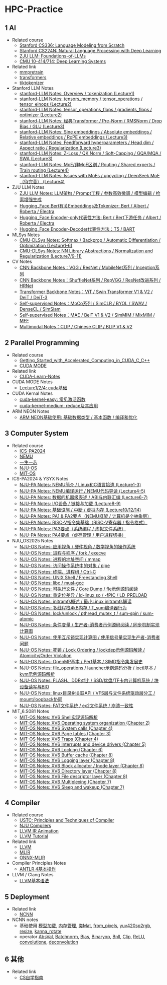 # HPC-Practice

## 1 AI 

- Related course
  - [Stanford CS336: Language Modeling from Scratch](https://stanford-cs336.github.io/spring2025/)
  - [Stanford CS224N: Natural Language Processing with Deep Learning](http://web.stanford.edu/class/cs224n/index.html)
  - [ZJU LLM: Foundations-of-LLMs](https://github.com/ZJU-LLMs/Foundations-of-LLMs)
  - [CMU 10-414/714: Deep Learning Systems](https://dlsyscourse.org/)
- Related link
  - [mmpretrain](https://github.com/open-mmlab/mmpretrain/tree/main)
  - [transformers](https://github.com/huggingface/transformers)
  - [tiktokenizer](https://tiktokenizer.vercel.app)
- Stanford LLM Notes
  - [stanford-LLM Notes: Overview / tokenization (Lecture1)](./course/AI/CS336/stanford_LLM_notes_01_Overview_tokenization.md)
  - [stanford-LLM Notes: tensors_memory / tensor_operations / tensor_einops (Lecture2)](./course/AI/CS336/stanford_LLM_notes_02_PyTorch_resource_accounting_Part_1.md)
  - [stanford-LLM Notes: tensor_operations_flops / gradients_flops / optimizer (Lecture2)](./course/AI/CS336/stanford_LLM_notes_02_PyTorch_resource_accounting_Part_2.md)
  - [stanford-LLM Notes: 经典Transformer / Pre-Norm / RMSNorm / Drop Bias / GLU (Lecture3)](./course/AI/CS336/stanford_LLM_notes_03_Architectures_hyperparameters_Part_1.md)
  - [stanford-LLM Notes: Sine embeddings / Absolute embeddings / Relative embeddings / RoPE embeddings (Lecture3)](./course/AI/CS336/stanford_LLM_notes_03_Architectures_hyperparameters_Part_2.md)
  - [stanford-LLM Notes: Feedforward hyperparameters / Head dim / Aspect ratio / Regularization (Lecture3)](./course/AI/CS336/stanford_LLM_notes_03_Architectures_hyperparameters_Part_3.md)
  - [stanford-LLM Notes: Z-Loss / QK Norm / Soft-Capping / GQA/MQA / SWA (Lecture3)](./course/AI/CS336/stanford_LLM_notes_03_Architectures_hyperparameters_Part_4.md)
  - [stanford-LLM Notes: MoE/非MoE区别 / Routing / Shared experts / Train routing (Lecture4)](./course/AI/CS336/stanford_LLM_notes_04_Mixture_of_expert_Part_1.md)
  - [stanford-LLM Notes: Issues with MoEs / upcycling / DeepSeek MoE（待完善） (Lecture4)](./course/AI/CS336/stanford_LLM_notes_04_Mixture_of_expert_Part_2.md)
- ZJU LLM Notes
  - [ZJU LLM Notes: LLM架构 / Prompt工程 / 参数高效微调 / 模型编辑 / 检索增强生成](./course/AI/ZJU_LLM/LLM_notes_01_LLM基础.md)
  - [Hugging_Face Bert有关Embeddings及Tokenizer: Bert / Albert / Roberta / Electra](./course/AI/ZJU_LLM/LLM_notes_02_Hugging_Face_Bert有关Embeddings及Tokenizer.md)
  - [Hugging_Face Encoder-only代表性方法: Bert / Bert下游任务 / Albert / Roberta / Electra](./course/AI/ZJU_LLM/LLM_notes_03_Hugging_Face_Bert有关模型架构.md)
  - [Hugging_Face Encoder-Decoder代表性方法：T5 / BART](./course/AI/ZJU_LLM/LLM_notes_04_Hugging_Face_T5_BART.md)
- MLSys Notes
  - [CMU-DLSys Notes: Softmax / Backprop / Automatic Differentiation / Optimization (Lecture1-6)](./course/AI/10-414_714/10-414-714_notes_01.md)
  - [CMU-DLSys Notes: NN Library Abstractions / Normalization and Regularization (Lecture7/9-11)](./course/AI/10-414_714/10-414-714_notes_02.md)
- CV Notes
  - [CNN Backbone Notes：VGG / ResNet / MobileNet系列 / Inception系列](./course/AI/CV/CV_notes_01_经典CNN_Backbone.md)
  - [CNN Backbone Notes：ShuffleNet系列 / RepVGG / ResNet改进系列 / HRNet](./course/AI/CV/CV_notes_02_经典CNN_Backbone.md)
  - [Transformer Backbone Notes：ViT / Swin Transformer V1 & V2 / DeiT / DeiT-3](./course/AI/CV/CV_notes_03_经典Transformer_Backbone.md)
  - [Self-supervised Notes：MoCo系列 / SimCLR / BYOL / SWAV / DenseCL / SimSiam](./course/AI/CV/CV_notes_04_经典对比学习自监督算法.md)
  - [Self-supervised Notes：MAE / BeiT V1 & V2 / SimMIM / MixMIM / MFF](./course/AI/CV/CV_notes_05_经典MIM自监督算法.md)
  - [Multimodal Notes：CLIP / Chinese CLIP / BLIP V1 & V2](./course/AI/CV/CV_notes_06_经典多模态自监督算法.md)

## 2 Parallel Programming

- Related course
  - [Getting_Started_with_Accelerated_Computing_in_CUDA_C_C++](https://learn.nvidia.com/courses/course-detail?course_id=course-v1:DLI+C-AC-01+V1/)
  - [CUDA MODE](https://github.com/gpu-mode/lectures)
- Related link
  - [CUDA-Learn-Notes](https://github.com/DefTruth/cuda-learn-notes)
- CUDA MODE Notes
  - [Lecture1/2/4: cuda基础](./course/CUDA/notes/cuda笔记01-cuda基础/01-cuda基础.md)
- CUDA Kernal Notes
  - [cuda-kernel-easy: 常见激活函数](./course/CUDA/notes/cuda源码分析01-cuda-kernel-easy/01-cuda-kernel-easy.md)
  - [cuda-kernel-medium: reduce及其应用 ](./course/CUDA/notes/cuda源码分析02-cuda-kernel-medium/02-cuda-kernel-medium.md) 
- ARM NEON Notes
  - [ARM NEON基础使用: 基础数据类型 / 基本函数 / 编译和优化](./course/ARM/notes/ARM_NEON_notes_01_NEON基本操作.md)

## 3 Computer System 
  
- Related course
  - [ICS-PA2024](http://www.why.ink:8080/ICS/2024/Main_Page)
  - [NEMU](https://ysyx.oscc.cc/docs/ics-pa/)
  - [一生一芯](https://ysyx.oscc.cc/)
  - [NJU-OS](https://jyywiki.cn/OS/2025/)
  - [MIT-OS](https://pdos.csail.mit.edu/6.828/2024/index.html)
- ICS-PA2024 & YSYX Notes
  - [NJU-PA Notes: NEMU简介 / Linux和C语言拾遗 (Lecture1-3)](./course/Computer_System/notes/PA_ICS2024_notes_01_NEMU简介_Linux和C语言拾遗.md)
  - [NJU-PA Notes: NEMU编译运行 / NEMU代码导读 (Lecture4-5)](./course/Computer_System/notes/PA_ICS2024_notes_02_NEMU编译运行_NEMU代码导读.md)
  - [NJU-PA Notes: 数据的机器级表述 / ABI与内联汇编 (Lecture6-7)](./course/Computer_System/notes/PA_ICS2024_notes_03_数据的机器级表述_ABI与内联汇编.md)
  - [NJU-PA Notes: I/O设备 / 链接与加载 (Lecture8-9)](./course/Computer_System/notes/PA_ICS2024_notes_04_IO设备_链接与加载.md)
  - [NJU-PA Notes: 基础设施 / 中断 / 虚拟内存 (Lecture10/12/14)](./course/Computer_System/notes/PA_ICS2024_notes_05_基础设施_中断_虚拟内存.md)
  - [NJU-PA Notes: PA1 & PA2要点（NEMU框架 / 计算机是个抽象层）](./course/Computer_System/notes/YSYX_notes_01_PA1&PA2要点.md)
  - [NJU-PA Notes: RISC-V指令集基础（RISC-V寄存器 / 指令格式）](./course/Computer_System/notes/YSYX_notes_02_RISCV指令集基础.md)
  - [NJU-PA Notes: PA3要点（系统编程 / 虚拟文件系统）](./course/Computer_System/notes/YSYX_notes_03_PA3要点.md)
  - [NJU-PA Notes: PA4要点（虚存管理 / 用户进程切换）](./course/Computer_System/notes/YSYX_notes_04_PA4要点.md)
- NJU_OS2025 Notes
  - [NJU-OS Notes: 应用视角 / 硬件视角 / 数学视角的操作系统](./course/OS/NJU_OS2025/NJU_OS_notes_01_绪论.md)
  - [NJU-OS Notes: 进程与程序 / fork / execve](./course/OS/NJU_OS2025/NJU_OS_notes_02_进程与程序.md)
  - [NJU-OS Notes: 进程的地址空间 / mmap](./course/OS/NJU_OS2025/NJU_OS_notes_03_进程的地址空间.md)
  - [NJU-OS Notes: 访问操作系统中的对象 / pipe](./course/OS/NJU_OS2025/NJU_OS_notes_04_访问操作系统中的对象.md)
  - [NJU-OS Notes: 终端、进程组 / Ctrl-C](./course/OS/NJU_OS2025/NJU_OS_notes_05_终端、进程组.md)
  - [NJU-OS Notes: UNIX Shell / Freestanding Shell](./course/OS/NJU_OS2025/NJU_OS_notes_06_UNIX_Shell.md)
  - [NJU-OS Notes: libc / musl-gcc](./course/OS/NJU_OS2025/NJU_OS_notes_07_libc原理与实现.md)
  - [NJU-OS Notes: 可执行文件 / Core Dump / fle示例源码阅读](./course/OS/NJU_OS2025/NJU_OS_notes_08_可执行文件、静态链接和加载.md)
  - [NJU-OS Notes: 重定位差异 / ld-linux.so / -fPIC / LD_PRELOAD](./course/OS/NJU_OS2025/NJU_OS_notes_09_动态链接和加载.md)
  - [NJU-OS Notes: initramfs概述 / 最小Linux initramfs解读](./course/OS/NJU_OS2025/NJU_OS_notes_10_操作系统上的应用生态世界.md)
  - [NJU-OS Notes: 多线程栈4kB内存 / T_sum编译器行为](./course/OS/NJU_OS2025/NJU_OS_notes_11_多处理器编程.md)
  - [NJU-OS Notes: lock/unlock / pthread_mutex_t / sum-spin / sum-atomic](./course/OS/NJU_OS2025/NJU_OS_notes_12_并发编程：互斥.md)
  - [NJU-OS Notes: 条件变量 / 生产者-消费者示例源码阅读 / 同步机制实现计算图](./course/OS/NJU_OS2025/NJU_OS_notes_13_并发编程：条件变量.md)
  - [NJU-OS Notes: 使用互斥锁实现计算图 / 使用信号量实现生产者-消费者问题](./course/OS/NJU_OS2025/NJU_OS_notes_14_并发编程：信号量.md)
  - [NJU-OS Notes: 死锁 / Lock Ordering / lockdep示例源码解读 / Atomicity/Order Violation](./course/OS/NJU_OS2025/NJU_OS_notes_15_并发bug及应对.md)
  - [NJU-OS Notes: OpenMP基本 / Perf基本 / SIMD指令集发展史](./course/OS/NJU_OS2025/NJU_OS_notes_16_真实世界的并发编程.md)
  - [NJU-OS Notes: file_operations / launcher示例源码分析 / ioctl基本 / kvm示例源码解析](./course/OS/NJU_OS2025/NJU_OS_notes_17_设备和驱动程序.md)
  - [NJU-OS Notes: FLASH、DDR对比 / SSD/优盘/TF卡内计算机系统 / 块设备读写与BIO](./course/OS/NJU_OS2025/NJU_OS_notes_18_存储设备原理.md)
  - [NJU-OS Notes: linux目录树关联API / VFS层与文件系统驱动层分工 / mount/loopback协同](./course/OS/NJU_OS2025/NJU_OS_notes_19_目录树管理API.md)
  - [NJU-OS Notes: FAT文件系统 / ex2文件系统 / 崩溃一致性](./course/OS/NJU_OS2025/NJU_OS_notes_20_文件系统实现.md)
- MIT_6.S081 Notes
  - [MIT-OS Notes: XV6 Shell实现源码解析](./course/OS/MIT_6.S081/MIT_XV6_notes_01_XV6_Shell.md)
  - [MIT-OS Notes: XV6 Operating system organization (Chapter 2)](./course/OS/MIT_6.S081/MIT_XV6_notes_02_XV6_Operating_system_organization.md)
  - [MIT-OS Notes: XV6 System calls (Chapter 4)](./course/OS/MIT_6.S081/MIT_XV6_notes_03_XV6_System_calls.md)
  - [MIT-OS Notes: XV6 Page tables (Chapter 3)](./course/OS/MIT_6.S081/MIT_XV6_notes_04_XV6_Page_tables.md)
  - [MIT-OS Notes: XV6 Traps (Chapter 4)](./course/OS/MIT_6.S081/MIT_XV6_notes_05_XV6_Traps.md)
  - [MIT-OS Notes: XV6 Interrupts and device drivers (Chapter 5)](./course/OS/MIT_6.S081/MIT_XV6_notes_06_XV6_Interrupts_and_device_drivers.md)
  - [MIT-OS Notes: XV6 Locking (Chapter 6)](./course/OS/MIT_6.S081/MIT_XV6_notes_07_XV6_Locking.md)
  - [MIT-OS Notes: XV6 Buffer cache (Chapter 8)](./course/OS/MIT_6.S081/MIT_XV6_notes_08_XV6_Buffer_cache.md)
  - [MIT-OS Notes: XV6 Logging layer (Chapter 8)](./course/OS/MIT_6.S081/MIT_XV6_notes_08_XV6_Logging_layer.md)
  - [MIT-OS Notes: XV6 Block allocator / Inode layer (Chapter 8)](./course/OS/MIT_6.S081/MIT_XV6_notes_08_XV6_Inode_layer.md)
  - [MIT-OS Notes: XV6 Directory layer (Chapter 8)](./course/OS/MIT_6.S081/MIT_XV6_notes_08_XV6_Directory_layer.md)
  - [MIT-OS Notes: XV6 File descriptor layer (Chapter 8)](./course/OS/MIT_6.S081/MIT_XV6_notes_08_XV6_File_descriptor_layer.md)
  - [MIT-OS Notes: XV6 Multiplexing (Chapter 7)](./course/OS/MIT_6.S081/MIT_XV6_notes_09_XV6_Multiplexing.md)
  - [MIT-OS Notes: XV6 Sleep and wakeup (Chapter 7)](./course/OS/MIT_6.S081/MIT_XV6_notes_09_XV6_Sleep_wakeup.md)
## 4 Compiler
- Related course
  - [USTC: Principles and Techniques of Compiler](https://ustc-compiler-principles.github.io/2023/)
  - [NJU Compilers](http://docs.compilers.cpl.icu/#/)
  - [LLVM IR Animation](https://blog.piovezan.ca/compilers/llvm_ir_animation/llvm_ir.html)
  - [LLVM Tutorial](https://llvm.org/docs/tutorial/)
- Related link
  - [LLVM](https://llvm.org/)
  - [MLIR](https://mlir.llvm.org/getting_started/)
  - [ONNX-MLIR](https://github.com/onnx/onnx-mlir)
- Compiler Principles Notes
  - [ANTLR 4基本操作](./course/Compiler/notes/Compiler_notes_01_ANTLR_4基本操作.md)
- LLVM / Clang Notes
  - [LLVM基本语法](./course/Compiler/notes/LLVM_notes_01_LLVM基本语法.md)

## 5 Deployment

- Related link 
  - [NCNN](https://github.com/Tencent/ncnn)
- NCNN notes
  - 基础使用
  [模型加载](./deployment/ncnn/notes/NCNN源码分析01-ncnn模型加载.md), 
  [内存管理](./deployment/ncnn/notes/NCNN源码分析02-CPU内存管理.md), 
  [类Mat](./deployment/ncnn/notes/NCNN源码分析03-类Mat.md), 
  [from_pixels](./deployment/ncnn/notes/NCNN源码分析04-图像处理函数之from_pixels.md), 
  [yuv420sp2rgb](./deployment/ncnn/notes/NCNN源码分析04-图像处理函数之yuv420sp2rgb.md), 
  [resize](./deployment/ncnn/notes/NCNN源码分析04-图像处理函数之resize.md), 
  [kanna_rotate](./deployment/ncnn/notes/NCNN源码分析04-图像处理函数之kanna_rotate.md)
  - operator
  [AbsVal](./deployment/ncnn/notes/NCNN源码分析05-激活函数之absval算子.md), 
  [Batchnorm](./deployment/ncnn/notes/NCNN源码分析05-激活函数之bn算子.md), 
  [Bias](./deployment/ncnn/notes/NCNN源码分析05-激活函数之bias算子.md), 
  [Binaryop](./deployment/ncnn/notes/NCNN源码分析05-激活函数之binaryop算子.md), 
  [Bnll](./deployment/ncnn/notes/NCNN源码分析05-激活函数之bnll算子.md), 
  [Clip](./deployment/ncnn/notes/NCNN源码分析05-激活函数之clip算子.md), 
  [ReLU](./deployment/ncnn/notes/NCNN源码分析05-激活函数之relu算子.md), 
  [convolutione](./deployment/ncnn/notes/NCNN源码分析06-convolution与convolutiondepthwise基础实现.md), [deconvolution](./deployment/ncnn/notes/NCNN源码分析06-deconvolution与deconvolutiondepthwise基础实现.md)

## 6 其他
- Related link
  - [CS自学指南](https://csdiy.wiki/)





